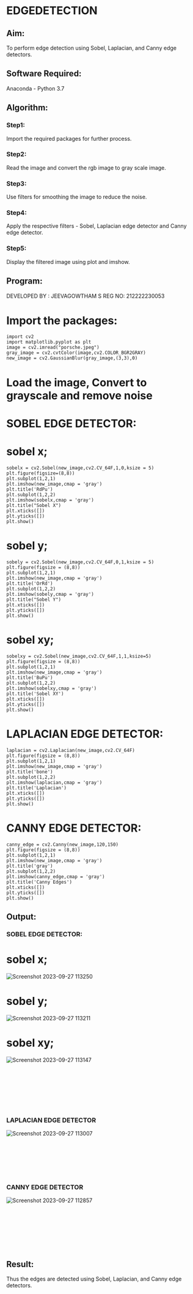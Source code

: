 # EDGEDETECTION

## Aim:
To perform edge detection using Sobel, Laplacian, and Canny edge detectors.

## Software Required:
Anaconda - Python 3.7

## Algorithm:
### Step1:
Import the required packages for further process.
<br>


### Step2:
Read the image and convert the rgb image to gray scale image.
<br>

### Step3:
Use filters for smoothing the image to reduce the noise.
<br>

### Step4:
Apply the respective filters - Sobel, Laplacian edge detector and Canny edge detector.
<br>

### Step5:
Display the filtered image using plot and imshow.
<br>

 
## Program:
DEVELOPED BY : JEEVAGOWTHAM S
REG NO: 212222230053


# Import the packages:
```
import cv2
import matplotlib.pyplot as plt
image = cv2.imread("porsche.jpeg")
gray_image = cv2.cvtColor(image,cv2.COLOR_BGR2GRAY)
new_image = cv2.GaussianBlur(gray_image,(3,3),0)
```



# Load the image, Convert to grayscale and remove noise



# SOBEL EDGE DETECTOR:
# sobel x;
```
sobelx = cv2.Sobel(new_image,cv2.CV_64F,1,0,ksize = 5)
plt.figure(figsize=(8,8))
plt.subplot(1,2,1)
plt.imshow(new_image,cmap = 'gray')
plt.title('RdPu')
plt.subplot(1,2,2)
plt.imshow(sobelx,cmap = 'gray')
plt.title("Sobel X")
plt.xticks([])
plt.yticks([])
plt.show()
```
# sobel y;
```
sobely = cv2.Sobel(new_image,cv2.CV_64F,0,1,ksize = 5)
plt.figure(figsize = (8,8))
plt.subplot(1,2,1)
plt.imshow(new_image,cmap = 'gray')
plt.title('OrRd')
plt.subplot(1,2,2)
plt.imshow(sobely,cmap = 'gray')
plt.title("Sobel Y")
plt.xticks([])
plt.yticks([])
plt.show()
```
# sobel xy;
```
sobelxy = cv2.Sobel(new_image,cv2.CV_64F,1,1,ksize=5)
plt.figure(figsize = (8,8))
plt.subplot(1,2,1)
plt.imshow(new_image,cmap = 'gray')
plt.title('BuPu')
plt.subplot(1,2,2)
plt.imshow(sobelxy,cmap = 'gray')
plt.title('Sobel XY')
plt.xticks([])
plt.yticks([])
plt.show()
```




# LAPLACIAN EDGE DETECTOR:
```
laplacian = cv2.Laplacian(new_image,cv2.CV_64F)
plt.figure(figsize = (8,8))
plt.subplot(1,2,1)
plt.imshow(new_image,cmap = 'gray')
plt.title('bone')
plt.subplot(1,2,2)
plt.imshow(laplacian,cmap = 'gray')
plt.title('Laplacian')
plt.xticks([])
plt.yticks([])
plt.show()
```




# CANNY EDGE DETECTOR:
```
canny_edge = cv2.Canny(new_image,120,150)
plt.figure(figsize = (8,8))
plt.subplot(1,2,1)
plt.imshow(new_image,cmap = 'gray')
plt.title('gray')
plt.subplot(1,2,2)
plt.imshow(canny_edge,cmap = 'gray')
plt.title('Canny Edges')
plt.xticks([])
plt.yticks([])
plt.show()

```



## Output:
### SOBEL EDGE DETECTOR:
# sobel x;

![Screenshot 2023-09-27 113250](https://github.com/JeevaGowtham-S/EDGEDETECTION/assets/118042624/cc026060-b934-46a0-ad5f-6a94818914f3)


# sobel y;
![Screenshot 2023-09-27 113211](https://github.com/JeevaGowtham-S/EDGEDETECTION/assets/118042624/a6032105-3a4b-4f32-b32a-72cde2d027b8)

# sobel xy;
![Screenshot 2023-09-27 113147](https://github.com/JeevaGowtham-S/EDGEDETECTION/assets/118042624/978289fd-c2fa-46c6-a76c-377271cc53b7)



<br>
<br>
<br>
<br>
<br>
<br>


### LAPLACIAN EDGE DETECTOR
![Screenshot 2023-09-27 113007](https://github.com/JeevaGowtham-S/EDGEDETECTION/assets/118042624/18dbe7bb-cd54-477c-a644-d8562971c1f1)


<br>
<br>
<br>
<br>
<br>


### CANNY EDGE DETECTOR
![Screenshot 2023-09-27 112857](https://github.com/JeevaGowtham-S/EDGEDETECTION/assets/118042624/2eabac02-5bd4-4f13-aee9-eeb088b14a0b)

<br>
<br>
<br>
<br>
<br>
<br>

## Result:
Thus the edges are detected using Sobel, Laplacian, and Canny edge detectors.
